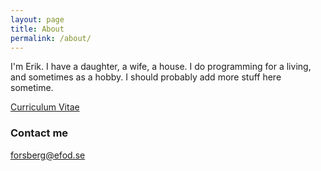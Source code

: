 ```yaml
---
layout: page
title: About
permalink: /about/
---
```


I'm Erik. I have a daughter, a wife, a house. I do programming for a living, and sometimes as a hobby. I should probably add more stuff here sometime.

[Curriculum Vitae](CV)

### Contact me

[forsberg@efod.se](mailto:forsberg@efod.se)
